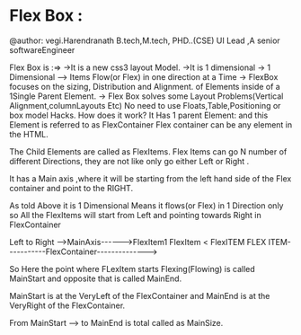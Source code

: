 # Flex Box :

@author: vegi.Harendranath B.tech,M.tech, PHD..(CSE)
         UI Lead ,A senior softwareEngineer

Flex Box is :=>
->It is a new css3 layout Model.
->It is 1 dimensional 
-> 1 Dimensional --> Items Flow(or Flex) in one direction at a Time
-> FlexBox focuses on the sizing, Distribution and Alignment.
   of Elements inside of a 1Single Parent Element.
-> Flex Box solves some Layout Problems(Vertical Alignment,columnLayouts Etc)
   No need to use Floats,Table,Positioning or box model Hacks.
How does it work?
It Has 1 parent Element: and this Element is referred to as FlexContainer
Flex container can be any element in the HTML.

The Child Elements are called as FlexItems.
Flex Items can go N number of different Directions, they are not like 
only go either Left or Right .

It has a Main axis ,where it will  be starting from the left hand side of the Flex
container and point to the RIGHT.

As told Above it is 1 Dimensional Means it flows(or Flex) in 1 Direction only
so All the FlexItems will start from Left and pointing towards Right in FlexContainer

Left to Right -->MainAxis------>FlexItem1 FlexItem  < FlexITEM   FLEX ITEM-----------FlexContainer-------------->

So Here the point where FLexItem starts Flexing(Flowing) is called MainStart
and opposite that is called MainEnd.

MainStart is at the VeryLeft of the FlexContainer and
MainEnd   is at the VeryRight of the FlexContainer.

From MainStart --> to MainEnd is total called as MainSize.




